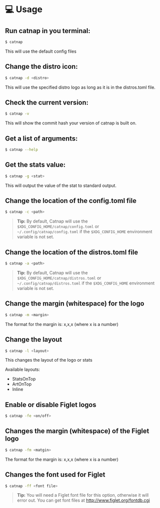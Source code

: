 # 💻 Usage


## Run catnap in you terminal:
```bash
$ catnap
```
This will use the default config files

## Change the distro icon:
```bash
$ catnap -d <distro>
```
This will use the specified distro logo as long as it is in the distros.toml file.

## Check the current version:
```bash
$ catnap -v
```
This will show the commit hash your version of catnap is built on.

## Get a list of arguments:
```bash
$ catnap --help
```

## Get the stats value:
```bash
$ catnap -g <stat>
```
This will output the value of the stat to standard output.

## Change the location of the config.toml file
```bash
$ catnap -c <path>
```
>**Tip:**
>By default, Catnap will use the `$XDG_CONFIG_HOME/catnap/config.toml` or `~/.config/catnap/config.toml` if the `$XDG_CONFIG_HOME` environment variable is not set.

## Change the location of the distros.toml file
```bash
$ catnap -a <path>
```
>**Tip:**
>By default, Catnap will use the `$XDG_CONFIG_HOME/catnap/distros.toml` or `~/.config/catnap/distros.toml` if the `$XDG_CONFIG_HOME` environment variable is not set.

## Change the margin (whitespace) for the logo
```bash
$ catnap -m <margin>
```
The format for the margin is: x,x,x (where x is a number)

## Change the layout
```bash
$ catnap -l <layout>
```
This changes the layout of the logo or stats

Available layouts:
- StatsOnTop
- ArtOnTop
- Inline

## Enable or disable Figlet logos
```bash
$ catnap -fe <on/off>
```

## Changes the margin (whitespace) of the Figlet logo
```bash
$ catnap -fm <matgin>
```
The format for the margin is: x,x,x (where x is a number)

## Changes the font used for Figlet
```bash
$ catnap -ff <font file>
```
>**Tip:**
>You will need a Figlet font file for this option, otherwise it will error out. You can get font files at <http://www.figlet.org/fontdb.cgi>
